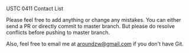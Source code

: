 USTC 0411 Contact List

Please feel free to add anything or change any mistakes. You can either send a PR or directly commit to master branch. But please do resolve conflicts before pushing to master branch.

Also, feel free to email me at aroundzw@gmail.com if you don't have Git.

